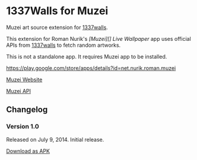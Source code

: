 1337Walls for Muzei
================

Muzei art source extension for [1337walls](http://1337walls.w8l.org/).

This extension for Roman Nurik's *[Muzei][] Live Wallpaper* app uses official APIs from [1337walls](http://1337walls.w8l.org/) to fetch random artworks.

This is not a standalone app. It requires Muzei app to be installed.

https://play.google.com/store/apps/details?id=net.nurik.roman.muzei

[Muzei Website](http://www.muzei.co/)

[Muzei API](http://api.muzei.co/)


Changelog
---------

### Version 1.0

Released on July 9, 2014. Initial release.

[Download as APK](https://github.com/int9h/1337walls-muzei/releases/tag/1.0)
